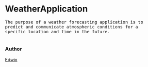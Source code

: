 # WeatherApplication
<p><samp>The purpose of a weather forecasting application is to predict and communicate atmospheric conditions for a specific location and time in the future.</samp></p>

#
### Author
[Edwin](https://github.com/edwiee)

#

